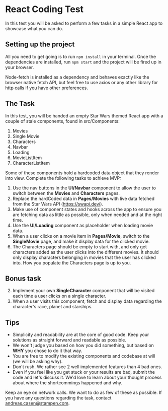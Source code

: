 # React Coding Test

In this test you will be asked to perform a few tasks in a simple React app to showcase what you can do.

##	Setting up the project

All you need to get going is to run ```npm install``` in your terminal.
Once the dependencies are installed, run ```npm start``` and the project will be fired up in your browser.

Node-fetch is installed as a dependency and behaves exactly like the browser native fetch API, but feel free to use axios or any other library for http calls if you have other preferences.

##	The Task

In this test, you will be handed an empty Star Wars themed React app with a couple of stale components, found in src/Components:

1. Movies
2. Single Movie
3. Characters
4. Navbar
5. Loading
6. MovieListItem
7. CharacterListItem

Some of these components hold a hardcoded data object that they render into view. Complete the following tasks to achieve MVP:

1. Use the nav buttons in the **UI/Navbar** component to allow the user to switch between the **Movies** and **Characters** pages.
2. Replace the hardCoded data in **Pages/Movies** with live data fetched from the Star Wars API (https://swapi.dev/).
3. Make use of component states and hooks across the app to ensure you are fetching data as little as possible, only when needed and at the right time.
4. Use the **UI/Loading** component as placeholder when loading movie data.
5. When a user clicks on a movie item in **Pages/Movie**, switch to the **SingleMovie** page, and make it display data for the clicked movie.
6. The Characters page should be empty to start with, and only get characters added as the user clicks into the different movies. It should only display characters belonging in movies that the user has clicked into. How you populate the Characters page is up to you.

##	Bonus task

2. Implement your own **SingleCharacter** component that will be visited each time a user clicks on a single character.
3. When a user visits this component, fetch and display data regarding the character's race, planet and starships.

## Tips

* Simplicity and readability are at the core of good code. Keep your solutions as straight forward and readable as possible.
* We won't judge you based on how you did something, but based on **WHY** you chose to do it that way.
* You are free to modify the existing components and codebase at will (we will be asking why).
* Don't rush. We rather see 2 well implemented features than 4 bad ones.
* Even if you feel like you get stuck or your results are bad, submit the code and let's discuss it. We'd love to learn about your thought process about where the shortcommings happened and why.

Keep an eye on network calls. We want to do as few of these as possible.
If you have any questions regarding the task, contact andreas.casen@stampen.com.
